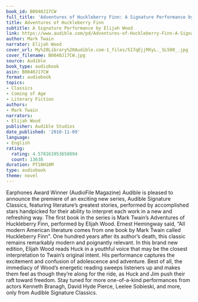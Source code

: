 ```yaml
---
book_id: B0040J17CW
full_title: 'Adventures of Huckleberry Finn: A Signature Performance by Elijah Wood'
title: Adventures of Huckleberry Finn
subtitle: A Signature Performance by Elijah Wood
link: https://www.audible.com/pd/Adventures-of-Huckleberry-Finn-A-Signature-Performance-by-Elijah-Wood-Audiobook/B0040J17CW
author: Mark Twain
narrator: Elijah Wood
cover_url: My%20Library%20Audible.com-1_files/517qEjjMXyL._SL500_.jpg
cover_filename: B0040J17CW.jpg
source: Audible
book_type: audiobook
asin: B0040J17CW
format: audiobook
topics:
- Classics
- Coming of Age
- Literary Fiction
authors:
- Mark Twain
narrators:
- Elijah Wood
publisher: Audible Studios
date_published: '2010-11-09'
language:
- English
rating:
  rating: 4.578163953658894
  count: 13638
duration: PT10H10M
type: audiobook
theme: novel
---
```

Earphones Award Winner (AudioFile Magazine)
Audible is pleased to announce the premiere of an exciting new series, Audible Signature Classics, featuring literature’s greatest stories, performed by accomplished stars handpicked for their ability to interpret each work in a new and refreshing way. The first book in the series is Mark Twain’s Adventures of Huckleberry Finn, performed by Elijah Wood.
Ernest Hemingway said, “All modern American literature comes from one book by Mark Twain called Huckleberry Finn". One hundred years after its author’s death, this classic remains remarkably modern and poignantly relevant. In this brand new edition, Elijah Wood reads Huck in a youthful voice that may be the closest interpretation to Twain’s original intent. His performance captures the excitement and confusion of adolescence and adventure. Best of all, the immediacy of Wood’s energetic reading sweeps listeners up and makes them feel as though they’re along for the ride, as Huck and Jim push their raft toward freedom.
Stay tuned for more one-of-a-kind performances from actors Kenneth Branagh, David Hyde Pierce, Leelee Sobieski, and more, only from Audible Signature Classics.
